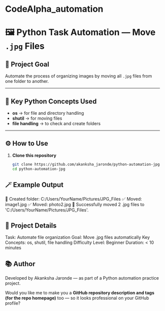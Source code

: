 # CodeAlpha_automation
# 🖼️ Python Task Automation — Move `.jpg` Files

## 🎯 Project Goal
Automate the process of organizing images by moving all `.jpg` files from one folder to another.

---

## 🧠 Key Python Concepts Used
- **os** → for file and directory handling  
- **shutil** → for moving files  
- **file handling** → to check and create folders  

---

## ⚙️ How to Use

1. **Clone this repository**
   ```bash
   git clone https://github.com/akanksha_jaronde/python-automation-jpg.git
   cd python-automation-jpg
   
## 🪄 Example Output
📁 Created folder: C:/Users/YourName/Pictures/JPG_Files
✅ Moved: image1.jpg
✅ Moved: photo2.jpg
🎉 Successfully moved 2 .jpg files to 'C:/Users/YourName/Pictures/JPG_Files'.

## 🧩 Project Details

Task: Automate file organization
Goal: Move .jpg files automatically
Key Concepts: os, shutil, file handling
Difficulty Level: Beginner
Duration: < 10 minutes
   
## 📚 Author

Developed by Akanksha Jaronde — as part of a Python automation practice project.

Would you like me to make you a **GitHub repository description and tags (for the repo homepage)** too — so it looks professional on your GitHub profile?

